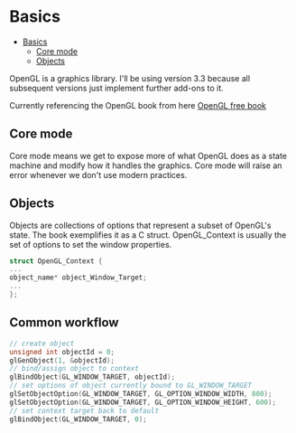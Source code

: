 # Basics

<!--toc:start-->

- [Basics](#basics)
  - [Core mode](#core-mode)
  - [Objects](#objects)
  <!--toc:end-->

OpenGL is a graphics library. I'll be using version 3.3 because all subsequent
versions just implement further add-ons to it.

Currently referencing the OpenGL book from here [OpenGL free book](https://learnopengl.com/book/book_pdf.pdf)

## Core mode

Core mode means we get to expose more of what OpenGL does as a state machine
and modify how it handles the graphics.
Core mode will raise an error whenever we don't use modern practices.

## Objects

Objects are collections of options that represent a subset of OpenGL's state.
The book exemplifies it as a C struct. OpenGL_Context is usually the set of options to set the window properties.

```c
struct OpenGL_Context {
...
object_name* object_Window_Target;
...
};

```

## Common workflow

```C
// create object
unsigned int objectId = 0;
glGenObject(1, &objectId);
// bind/assign object to context
glBindObject(GL_WINDOW_TARGET, objectId);
// set options of object currently bound to GL_WINDOW_TARGET
glSetObjectOption(GL_WINDOW_TARGET, GL_OPTION_WINDOW_WIDTH, 800);
glSetObjectOption(GL_WINDOW_TARGET, GL_OPTION_WINDOW_HEIGHT, 600);
// set context target back to default
glBindObject(GL_WINDOW_TARGET, 0);
```

